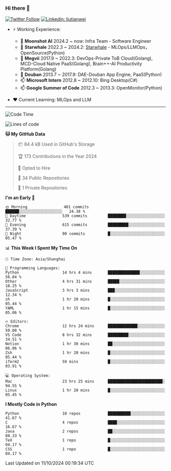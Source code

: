 ### Hi there 👋

[![Twitter Follow](https://img.shields.io/twitter/follow/tianweidut?style=social)](https://twitter.com/tianweidut)
[![Linkedin: liutianwei](https://img.shields.io/badge/-liutianwei-blue?style=flat-square&logo=Linkedin&logoColor=white&link=https://www.linkedin.com/in/liutianwei/)](https://www.linkedin.com/in/liutianwei/)

- ⚡ Working Experience:
  - 🔭 **Moonshot AI**  2024.2 ~ now: Infra Team - Software Engineer
  - 🌱 **Starwhale** 2022.3 ~ 2024.2: [Starwhale](https://github.com/star-whale/starwhale) - MLOps/LLMOps，OpenSource(Python)
  - 🌱 **Megvii** 2017.9 ~ 2022.3: DevOps-Private ToB Cloud(Golang), MCD-Cloud Native PaaS(Golang), Brain++-AI Productivity Platform(Golang)
  - 🌱 **Douban** 2013.7 ~ 2017.9: DAE-Douban App Engine, PaaS(Python)
  - 📫 **Microsoft Intern** 2012.8 ~ 2012.10: Bing Desktop(C#)
  - 📫 **Google Summer of Code** 2012.3 ~ 2013.3: OpenMonitor(Python)

- ❤️ Current Learning: MLOps and LLM

---
<!--START_SECTION:waka-->
![Code Time](http://img.shields.io/badge/Code%20Time-6%2C125%20hrs%2058%20mins-blue)

![Lines of code](https://img.shields.io/badge/From%20Hello%20World%20I%27ve%20Written-1.0%20million%20lines%20of%20code-blue)

**🐱 My GitHub Data** 

> 📦 84.4 kB Used in GitHub's Storage 
 > 
> 🏆 173 Contributions in the Year 2024
 > 
> 💼 Opted to Hire
 > 
> 📜 34 Public Repositories 
 > 
> 🔑 1 Private Repositories 
 > 
**I'm an Early 🐤** 

```text
🌞 Morning                401 commits         ██████░░░░░░░░░░░░░░░░░░░   24.38 % 
🌆 Daytime                539 commits         ████████░░░░░░░░░░░░░░░░░   32.77 % 
🌃 Evening                615 commits         █████████░░░░░░░░░░░░░░░░   37.39 % 
🌙 Night                  90 commits          █░░░░░░░░░░░░░░░░░░░░░░░░   05.47 % 
```


📊 **This Week I Spent My Time On** 

```text
🕑︎ Time Zone: Asia/Shanghai

💬 Programming Languages: 
Python                   14 hrs 4 mins       ██████████████░░░░░░░░░░░   56.84 % 
Other                    4 hrs 31 mins       █████░░░░░░░░░░░░░░░░░░░░   18.25 % 
JavaScript               3 hrs 3 mins        ███░░░░░░░░░░░░░░░░░░░░░░   12.34 % 
sh                       1 hr 20 mins        █░░░░░░░░░░░░░░░░░░░░░░░░   05.44 % 
YAML                     1 hr 15 mins        █░░░░░░░░░░░░░░░░░░░░░░░░   05.06 % 

🔥 Editors: 
Chrome                   12 hrs 24 mins      █████████████░░░░░░░░░░░░   50.08 % 
VS Code                  8 hrs 32 mins       █████████░░░░░░░░░░░░░░░░   34.51 % 
Notion                   1 hr 30 mins        ██░░░░░░░░░░░░░░░░░░░░░░░   06.06 % 
Zsh                      1 hr 20 mins        █░░░░░░░░░░░░░░░░░░░░░░░░   05.44 % 
iTerm2                   58 mins             █░░░░░░░░░░░░░░░░░░░░░░░░   03.91 % 

💻 Operating System: 
Mac                      23 hrs 25 mins      ████████████████████████░   94.55 % 
Linux                    1 hr 20 mins        █░░░░░░░░░░░░░░░░░░░░░░░░   05.45 % 
```

**I Mostly Code in Python** 

```text
Python                   10 repos            ██████████░░░░░░░░░░░░░░░   41.67 % 
C                        4 repos             ████░░░░░░░░░░░░░░░░░░░░░   16.67 % 
Java                     2 repos             ██░░░░░░░░░░░░░░░░░░░░░░░   08.33 % 
TeX                      1 repo              █░░░░░░░░░░░░░░░░░░░░░░░░   04.17 % 
CSS                      1 repo              █░░░░░░░░░░░░░░░░░░░░░░░░   04.17 % 
```




 Last Updated on 11/10/2024 00:19:34 UTC
<!--END_SECTION:waka-->
